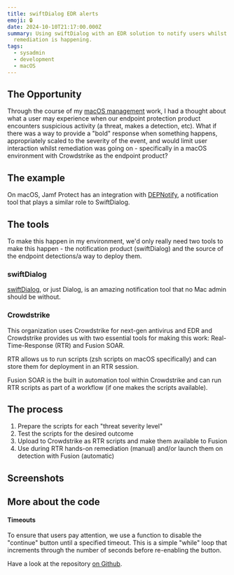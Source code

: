 ```yaml
---
title: swiftDialog EDR alerts
emoji: 🔒
date: 2024-10-10T21:17:00.000Z
summary: Using swiftDialog with an EDR solution to notify users whilst
  remediation is happening.
tags:
  - sysadmin
  - development
  - macOS
---
```

## The Opportunity

Through the course of my [macOS management](projects/macos-management-things/) work, I had a thought about what a user may experience when our endpoint protection product encounters suspicious activity (a threat, makes a detection, etc). What if there was a way to provide a "bold" response when something happens, appropriately scaled to the severity of the event, and would limit user interaction whilst remediation was going on - specifically in a macOS environment with Crowdstrike as the endpoint product?

## The example

On macOS, Jamf Protect has an integration with [DEPNotify](https://www.jamf.com/blog/jamf-protect-remediation-workflows/), a notification tool that plays a similar role to SwiftDialog.

## The tools

To make this happen in my environment, we'd only really need two tools to make this happen - the notification product (swiftDialog) and the source of the endpoint detections/a way to deploy them.

### **swiftDialog**

[swiftDialog](https://github.com/swiftDialog/swiftDialog), or just Dialog, is an amazing notification tool that no Mac admin should be without.

### **Crowdstrike** 

This organization uses Crowdstrike for next-gen antivirus and EDR and Crowdstrike provides us with two essential tools for making this work: Real-Time-Response (RTR) and Fusion SOAR. 

RTR allows us to run scripts (zsh scripts on macOS specifically) and can store them for deployment in an RTR session.

Fusion SOAR is the built in automation tool within Crowdstrike and can run RTR scripts as part of a workflow (if one makes the scripts available).

## The process

1. Prepare the scripts for each "threat severity level"
2. Test the scripts for the desired outcome
3. Upload to Crowdstrike as RTR scripts and make them available to Fusion
4. Use during RTR hands-on remediation (manual) and/or launch them on detection with Fusion (automatic)

## Screenshots



## More about the code

#### Timeouts

To ensure that users pay attention, we use a function to disable the "continue" button until a specified timeout. This is a simple "while" loop that increments through the number of seconds before re-enabling the button.

Have a look at the repository [on Github](https://github.com/jasonad123/dialog-edr-popup-inator).
